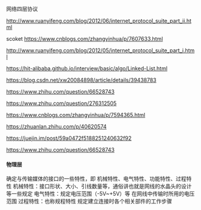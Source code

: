 网络四层协议

http://www.ruanyifeng.com/blog/2012/06/internet_protocol_suite_part_ii.html

scoket
https://www.cnblogs.com/zhangyinhua/p/7607633.html


http://www.ruanyifeng.com/blog/2012/05/internet_protocol_suite_part_i.html


https://hit-alibaba.github.io/interview/basic/algo/Linked-List.html

https://blog.csdn.net/xw20084898/article/details/39438783


https://www.zhihu.com/question/66528743


https://www.zhihu.com/question/276312505

https://www.cnblogs.com/zhangyinhua/p/7594365.html

https://zhuanlan.zhihu.com/p/40620574

https://juejin.im/post/59a0472f5188251240632f92

https://www.zhihu.com/question/66528743

#### 物理层
确定与传输媒体的接口的一些特性，即 机械特性、电气特性、功能特性、过程特性
机械特性：接口形状、大小、引线数量等，通俗讲也就是网线的水晶头的设计等一些规定
电气特性：规定电压范围（-5V~+5V）等  在网线中传输时所用的电压范围
过程特性：也称规程特性 规定建立连接时各个相关部件的工作步骤

